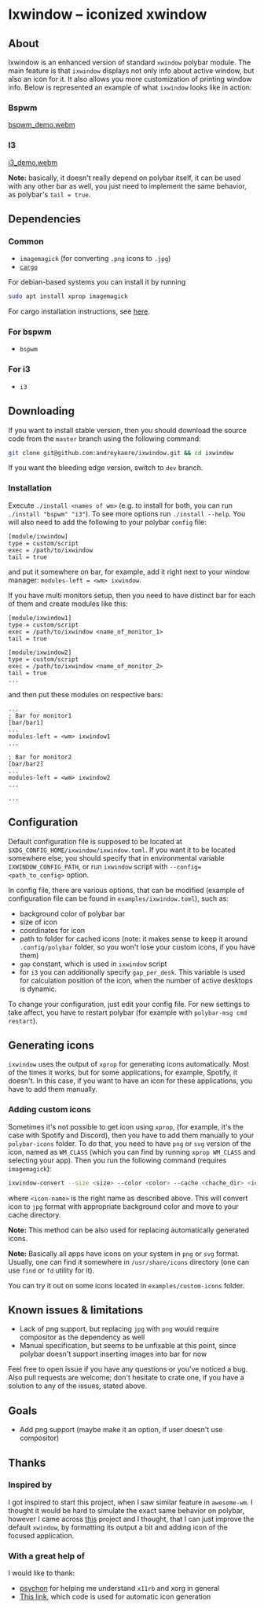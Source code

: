 # Ixwindow – iconized xwindow 

## About
Ixwindow is an enhanced version of standard `xwindow` polybar module. The main
feature is that `ixwindow` displays not only info about active window, but also 
an icon for it. It also allows you more customization of printing window info.
Below is represented an example of what `ixwindow` looks like in action:

### Bspwm

[bspwm_demo.webm](https://user-images.githubusercontent.com/32775308/223551520-a605d964-29f6-4602-874d-2b1b254d432c.webm)

### I3

[i3_demo.webm](https://user-images.githubusercontent.com/32775308/223551794-b1300ef6-f65a-4d05-89d3-9af3be25765f.webm)


**Note:** basically, it doesn't really depend on polybar itself, it can be used 
with any other bar as well, you just need to implement the same behavior,
as polybar's `tail = true`.


## Dependencies

### Common 
- `imagemagick` (for converting `.png` icons to `.jpg`)
- [`cargo`](https://github.com/rust-lang/cargo)

For debian-based systems you can install it by running
```bash
sudo apt install xprop imagemagick
```
For cargo installation instructions, see [here](https://github.com/rust-lang/cargo).

### For bspwm
- `bspwm`

### For i3
- `i3`


## Downloading

If you want to install stable version, then you should download the source code 
from the `master` branch using the following command:
```bash
git clone git@github.com:andreykaere/ixwindow.git && cd ixwindow
```
If you want the bleeding edge version, switch to `dev` branch.

### Installation

Execute `./install <names of wm>` (e.g. to install for both, you can run
`./install "bspwm" "i3"`). To see more options run `./install --help`. 
You will also need to add the following to your polybar `config` file:
```dosini
[module/ixwindow]
type = custom/script
exec = /path/to/ixwindow
tail = true
```
and put it somewhere on bar, for example, add it right next to your window
manager: `modules-left = <wm> ixwindow`. 

If you have multi monitors setup, then you need to have distinct bar for
each of them and create modules like this:
```dosini
[module/ixwindow1]
type = custom/script
exec = /path/to/ixwindow <name_of_monitor_1>
tail = true

[module/ixwindow2]
type = custom/script
exec = /path/to/ixwindow <name_of_monitor_2>
tail = true
...
```
and then put these modules on respective bars:
```dosini
...
; Bar for monitor1
[bar/bar1]
...
modules-left = <wm> ixwindow1
...

; Bar for monitor2
[bar/bar2]
...
modules-left = <wm> ixwindow2
...

...
```

## Configuration

Default configuration file is supposed to be located at
`$XDG_CONFIG_HOME/ixwindow/ixwindow.toml`. If you want it to be located
somewhere else, you should specify that in environmental variable
`IXWINDOW_CONFIG_PATH`, or run `ixwindow` script with
`--config=<path_to_config>` option.

In config file, there are various options, that can be modified (example of
configuration file can be found in `examples/ixwindow.toml`), such as:
- background color of polybar bar
- size of icon
- coordinates for icon
- path to folder for cached icons (note: it makes sense to keep it 
around `.config/polybar` folder, so you won't lose your custom icons, 
if you have them)
- `gap` constant, which is used in `ixwindow` script 
- for `i3` you can additionally specify `gap_per_desk`. This variable is used
  for calculation position of the icon, when the number of active desktops is
  dynamic.

To change your configuration, just edit your config file. For new settings to
take affect, you have to restart polybar (for example with `polybar-msg cmd
restart`).

## Generating icons

`ixwindow` uses the output of `xprop` for generating icons automatically. 
Most of the times it works, but for some applications, for example, Spotify,
it doesn't. In this case, if you want to have an icon for these applications,
you have to add them manually. 

### Adding custom icons

Sometimes it's not possible to get icon using `xprop`, (for example, it's the 
case with Spotify and Discord), then you have to add them manually to your 
`polybar-icons` folder. To do that, you need to have `png` or `svg` version
of the icon, named as `WM_CLASS` (which you can find by running `xprop
WM_CLASS` and selecting your app). Then you run the following command
(requires `imagemagick`): 
```bash
ixwindow-convert --size <size> --color <color> --cache <chache_dir> <icon-name>
```
where `<icon-name>` is the right name as described above. This will convert
icon to `jpg` format with appropriate background color and move to your cache 
directory. 

**Note:** This method can be also used for replacing automatically generated
icons. 

**Note:** Basically all apps have icons on your system in `png` or `svg`
format. Usually, one can find it somewhere in `/usr/share/icons` directory
(one can use `find` or `fd` utility for it).

You can try it out on some icons located in `examples/custom-icons` folder.

## Known issues & limitations

- Lack of png support, but replacing `jpg` with `png` would require compositor 
as the dependency as well
- Manual specification, but seems to be unfixable at this point, since polybar 
doesn't support inserting images into bar for now

Feel free to open issue if you have any questions or you've noticed a bug.
Also pull requests are welcome; don't hesitate to crate one, if you have a
solution to any of the issues, stated above.

## Goals

- Add png support (maybe make it an option, if user doesn't use compositor)

## Thanks

### Inspired by

I got inspired to start this project, when I saw similar feature in
`awesome-wm`. I thought it would be hard to simulate the exact same behavior
on polybar, however I came across
[this](https://github.com/MateoNitro550/xxxwindowPolybarModule) project and I
thought, that I can just improve the default `xwindow`, by formatting its
output a bit and adding icon of the focused application.

### With a great help of

I would like to thank:
- [psychon](https://github.com/psychon) for helping me understand `x11rb` and
xorg in general
- [This
  link](https://unix.stackexchange.com/questions/48860/how-to-dump-the-icon-of-a-running-x-program),
  which code is used for automatic icon generation

